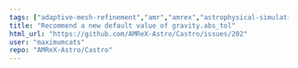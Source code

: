 ```yaml
---
tags: ["adaptive-mesh-refinement","amr","amrex","astrophysical-simulation","astrophysics","castro","cfd","gravity","help-wanted","hydrodynamics","pde","radiation","reactions","study"]
title: "Recommend a new default value of gravity.abs_tol"
html_url: "https://github.com/AMReX-Astro/Castro/issues/202"
user: "maximumcats"
repo: "AMReX-Astro/Castro"
---
```


